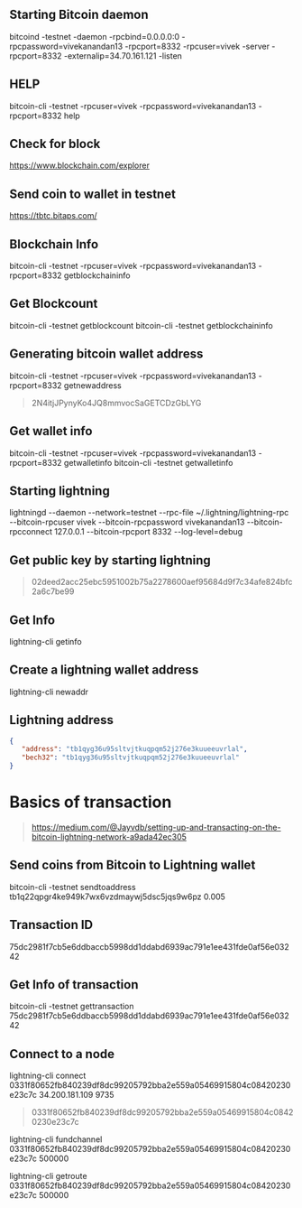 ## Starting Bitcoin daemon
bitcoind -testnet -daemon -rpcbind=0.0.0.0:0 -rpcpassword=vivekanandan13  -rpcport=8332 -rpcuser=vivek -server -rpcport=8332 -externalip=34.70.161.121 -listen

## HELP
bitcoin-cli -testnet  -rpcuser=vivek  -rpcpassword=vivekanandan13  -rpcport=8332 help

## Check for block
https://www.blockchain.com/explorer

## Send coin to wallet in testnet
https://tbtc.bitaps.com/

## Blockchain Info
bitcoin-cli -testnet  -rpcuser=vivek  -rpcpassword=vivekanandan13  -rpcport=8332 getblockchaininfo

## Get Blockcount
bitcoin-cli -testnet getblockcount
bitcoin-cli -testnet getblockchaininfo

## Generating bitcoin wallet address
bitcoin-cli -testnet  -rpcuser=vivek  -rpcpassword=vivekanandan13  -rpcport=8332 getnewaddress 
> 2N4itjJPynyKo4JQ8mmvocSaGETCDzGbLYG

## Get wallet info
bitcoin-cli -testnet -rpcuser=vivek  -rpcpassword=vivekanandan13 -rpcport=8332 getwalletinfo
bitcoin-cli -testnet getwalletinfo

## Starting lightning
lightningd --daemon --network=testnet  --rpc-file ~/.lightning/lightning-rpc  --bitcoin-rpcuser vivek --bitcoin-rpcpassword vivekanandan13 --bitcoin-rpcconnect 127.0.0.1 --bitcoin-rpcport 8332 --log-level=debug

## Get public key by starting lightning
> 02deed2acc25ebc5951002b75a2278600aef95684d9f7c34afe824bfc2a6c7be99

## Get Info
lightning-cli getinfo

## Create a lightning wallet address
lightning-cli newaddr

## Lightning address
```json
{
   "address": "tb1qyg36u95sltvjtkuqpqm52j276e3kuueeuvrlal",
   "bech32": "tb1qyg36u95sltvjtkuqpqm52j276e3kuueeuvrlal"
}
```

# Basics of transaction
> https://medium.com/@Jayvdb/setting-up-and-transacting-on-the-bitcoin-lightning-network-a9ada42ec305


## Send coins from Bitcoin to Lightning wallet
bitcoin-cli -testnet sendtoaddress tb1q22qpgr4ke949k7wx6vzdmaywj5dsc5jqs9w6pz 0.005

## Transaction ID 
75dc2981f7cb5e6ddbaccb5998dd1ddabd6939ac791e1ee431fde0af56e03242

## Get Info of transaction
bitcoin-cli -testnet  gettransaction 75dc2981f7cb5e6ddbaccb5998dd1ddabd6939ac791e1ee431fde0af56e03242

## Connect to a node
lightning-cli connect 0331f80652fb840239df8dc99205792bba2e559a05469915804c08420230e23c7c 34.200.181.109 9735
>0331f80652fb840239df8dc99205792bba2e559a05469915804c08420230e23c7c


lightning-cli fundchannel 0331f80652fb840239df8dc99205792bba2e559a05469915804c08420230e23c7c 500000


lightning-cli getroute 0331f80652fb840239df8dc99205792bba2e559a05469915804c08420230e23c7c 500000 




